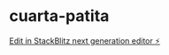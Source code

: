 # cuarta-patita

[Edit in StackBlitz next generation editor ⚡️](https://stackblitz.com/~/github.com/MauricioZepeda/cuarta-patita)